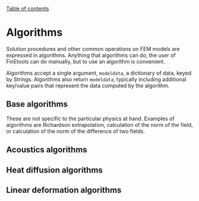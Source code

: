 [Table of contents](https://petrkryslucsd.github.io/FinEtools.jl)

# Algorithms

Solution procedures and other  common operations on FEM models  are expressed  in algorithms. Anything that algorithms can do,  the user of FinEtools  can do manually, but to use an algorithm is convenient.

Algorithms  accept a single argument, `modeldata`, a dictionary of data, keyed by Strings. Algorithms  also return `modeldata`,  typically  including additional key/value pairs that represent the data computed by the algorithm.

##  Base algorithms

These are not specific to the particular physics at hand. Examples of  algorithms are  Richardson extrapolation,  calculation of the norm of the field, or calculation of the norm  of the difference of two fields.

## Acoustics algorithms

## Heat diffusion algorithms

## Linear deformation algorithms





